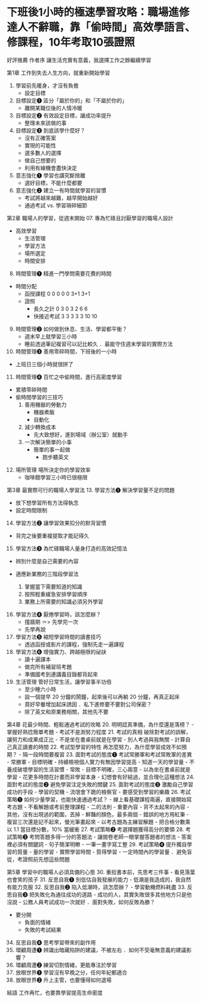 # 下班後1小時的極速學習攻略：職場進修達人不辭職，靠「偷時間」高效學語言、修課程，10年考取10張證照
好評推薦
作者序 讓生活充實有意義，我選擇工作之餘繼續學習

第1章 工作到失去人生方向，就重新開始學習
01. 學習前先暖身，才沒有負擔
    - 設定目標
02. 目標設定❶ 區分「屬於你的」和「不屬於你的」
    - 離開某職位後的人情冷暖
03. 目標設定❷ 有效設定目標，讓成功率提升
    - 整理未來該做的事
04. 目標設定❸ 到底該學什麼好？
    - 沒有正確答案
    - 實現的可能性
    - 選多數人的選擇
    - 做自己想要的
    - 利用有線機會盡快決定
05. 意志強化❶ 學習也講究斷捨離
    - 選好目標，不能什麼都要
06. 意志強化❷ 建立一有時間就學習的習慣
    - 考試將越來越難，越早開始越好
    - 通過考試 vs. 學習瑣碎細節

第2章 職場人的學習，從週末開始
07. 專為忙碌且討厭學習的職場人設計
- 高效學習
    - 生活管理
    - 學習方法
    - 場所選定
    - 時間安排
08. 時間管理❶ 精進一門學問需要花費的時間
- 時間分配
    - 函授課程 0 0 0 0 0 3+1 3+1
    - 證照 
        - 長久之計 0 3 0 3 2 6 6
        - 快接近考試 3 3 3 3 3 10 10 
09. 時間管理❷ 如何做到休息、生活、學習都平衡？
    - 週末早上就學習三小時
    - 睡前透過筆記複習可以記比較久
．最能守住週末學習的實際方法
10. 時間管理❸ 善用零碎時間，下班後的一小時
- 上班日三個小時就很拼了
11. 時間管理❹ 百忙之中偷時間，進行高密度學習
- 累積零碎時間
- 偷時間學習的三技巧
    1. 善用機器的勞動力
        - 機器煮飯
        - 自動化
    2. 減少轉換成本
        - 先大致想好，進到場域（辦公室）就動手
    3. 一次解決簡單的小事
        - 簡單的事一起做
            - 跑步聽英文
12. 場所管理 場所決定你的學習效率
    - 咖啡館學習三小時已很極限

第3章 最實際可行的職場人學習法
13. 學習方法❶ 解決學習量不足的問題
- 放下想學習所有方法得執念
- 設定時間限制
14. 學習方法❷ 讓學習效果扣分的默背習慣
- 背完之後要重複提取才能記得久
15. 學習方法❸ 為忙碌職場人量身打造的高效記憶法
- 辨別什麼是自己需要的內容

- 適應新業務的三階段學習法
    1. 掌握當下需要知道的知識
    2. 按照輕重緩急安排學習順序
    3. 業務上所需要的知識必須另外學習
16. 學習方法❹ 厭倦學習時，該怎麼辦？
    - 撞牆期 ＝> 先學完一次
    - 先學再說
17. 學習方法❺ 縮短學習時間的讀書技巧
    - 透過函授或影片的課程，強制先走一遍課程
18. 學習方法❻ 增強實力、跨越極限的祕訣
    - 讀十遍課本
    - 做完所有補習班考題
    - 準備國考到連講義目錄都背起來
19. 生活管理 管好日常生活，讓學習事半功倍
    - 至少睡六小時
    - 設一個提早 20 分鐘的鬧鐘，起來後可以再躺 20 分鐘，再真正起床
    - 買好早餐增加起床誘因
．私下進修要不要對公司保密？
    - 除了英文和原業務相關，其他先不要

第4章 花最少時間、輕鬆通過考試的攻略
20. 明明認真準備，為什麼還是落榜？
    - 掌握好熟捻簡單考題
    - 考試不是測努力程度
21. 考試的真相 破除對考試的誤解，讓努力和成果成正比
    - 不是坐在書桌前就是在學習
    - 別人考過與我無關
    - 計算自己真正讀書的時間
22. 考試型學習的特性 再怎麼努力，為什麼學習成效不如預期？
    - 隔一段時間要複習
23. 面對考試的態度❶ 考試常勝軍和考試常敗軍的差異
    - 常勝軍
        - 目標明確
        - 持續檢視個人實力有無因學習提高
        - 知道一天的學習量
        - 不養成破壞學習的生活習慣
    - 常敗
        - 目標不明確，三心兩意
        - 以為坐在書桌前就是學習
        - 花更多時間在計畫而非學習本身
        - 幻想會有好結過，並合理化這種想法
24. 面對考試的態度❷ 避免學習注定失敗的關鍵
25. 面對考試的態度❸ 激勵自己學習成功的手段
    - 學習的契機
        - 流氓會下跪的檢察官
    - 要感受到學習的樂趣
26. 考試策略❶ 如何少量學習，也能快速通過考試？
    - 線上看基礎課程兩遍，直接開始寫考古題
        - 不看解題或考前整理課程
    - 二的法則
        - 重要內容
        - 背不太起來的內容
        - 其他，沒有出現過的範圍，丟掉
    - 鮮豔的顏色，最多兩個
        - 錯誤的地方用紅筆
        - 複習三次還是記不起來，螢光筆畫起來
    - 以考古題為主練習解題
    - 把合格分數乘以 1.1 當目標分數，10% 當緩衝
27. 考試策略❷ 考選擇題獲得高分的要領
28. 考試策略❸ 考問答題多得一分的答題法
    - 讓閱卷老師一眼掌握答題者的想法
    - 答案裡必須有關鍵詞
    - 句子簡潔明瞭
    - 一筆一畫字寫工整
29. 考試策略❹ 提升獨自學習的質量
    - 量的學習
        - 實際學習時間
    - 質得學習
        - 一定時間內的學習量
．避免盲從，考證照前先想這些問題

第5章 學習中的職場人必須具備的心態
30. 重拾書本前，先思考三件事
    - 看見落葉也會笑的孩子
31. 反思自我❶ 別低估自我發展的能力
    - 低潮是我造成的，我自然有能力克服
32. 反思自我❷ 陷入低潮時，該怎麼辦？
    - 學習動機燃料耗盡
33. 反思自我❸ 把失敗化為通往成功的道路
    - 成功的人，其實失敗很多其他地方只是他沒說
    - 公務人員考試成功一次就好
．面對失敗，如何反敗為勝？
- 要分開
    - 負面的情緒
    - 失敗的考試結果
34. 反思自我❹ 思考學習帶來的副作用
35. 環顧周遭❶ 辨識出暗藏陷阱的建議，不被左右
．如何不受毫無意義的建議影響？
36. 環顧周遭❷ 練習切割情緒，更能專注於學習
37. 放眼世界❶ 學習沒有早晚之分，任何年紀都適合
38. 放眼世界❷ 升上主管，也要懂得如何退場

結語 工作再忙，也要靠學習提高生命密度

